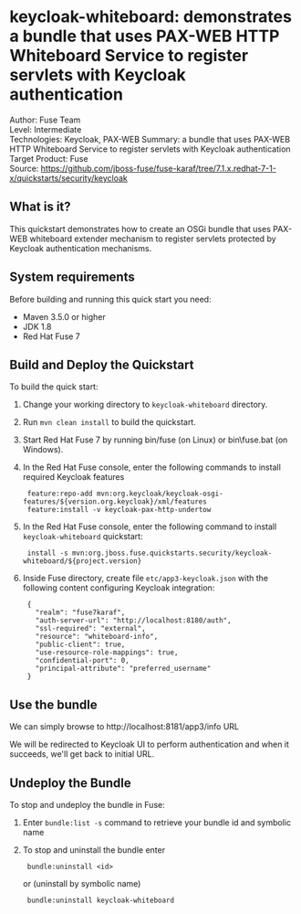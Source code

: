 keycloak-whiteboard: demonstrates a bundle that uses PAX-WEB HTTP Whiteboard Service to register servlets with Keycloak authentication
==========================
Author: Fuse Team  
Level: Intermediate  
Technologies: Keycloak, PAX-WEB
Summary: a bundle that uses PAX-WEB HTTP Whiteboard Service to register servlets with Keycloak authentication
Target Product: Fuse  
Source: <https://github.com/jboss-fuse/fuse-karaf/tree/7.1.x.redhat-7-1-x/quickstarts/security/keycloak>


What is it?
-----------
This quickstart demonstrates how to create an OSGi bundle that uses PAX-WEB whiteboard extender mechanism to
register servlets protected by Keycloak authentication mechanisms.


System requirements
-------------------
Before building and running this quick start you need:

* Maven 3.5.0 or higher
* JDK 1.8
* Red Hat Fuse 7


Build and Deploy the Quickstart
-------------------------------

To build the quick start:

1. Change your working directory to `keycloak-whiteboard` directory.
2. Run `mvn clean install` to build the quickstart.
3. Start Red Hat Fuse 7 by running bin/fuse (on Linux) or bin\fuse.bat (on Windows).
4. In the Red Hat Fuse console, enter the following commands to install required Keycloak features

        feature:repo-add mvn:org.keycloak/keycloak-osgi-features/${version.org.keycloak}/xml/features
        feature:install -v keycloak-pax-http-undertow

5. In the Red Hat Fuse console, enter the following command to install `keycloak-whiteboard` quickstart:

        install -s mvn:org.jboss.fuse.quickstarts.security/keycloak-whiteboard/${project.version}

6. Inside Fuse directory, create file `etc/app3-keycloak.json` with the following content configuring Keycloak integration:

        {
          "realm": "fuse7karaf",
          "auth-server-url": "http://localhost:8180/auth",
          "ssl-required": "external",
          "resource": "whiteboard-info",
          "public-client": true,
          "use-resource-role-mappings": true,
          "confidential-port": 0,
          "principal-attribute": "preferred_username"
        }


Use the bundle
--------------

We can simply browse to http://localhost:8181/app3/info URL

We will be redirected to Keycloak UI to perform authentication and when it succeeds, we'll get back to initial URL.


Undeploy the Bundle
-------------------

To stop and undeploy the bundle in Fuse:

1. Enter `bundle:list -s` command to retrieve your bundle id and symbolic name
2. To stop and uninstall the bundle enter

        bundle:uninstall <id>

    or (uninstall by symbolic name)

        bundle:uninstall keycloak-whiteboard
